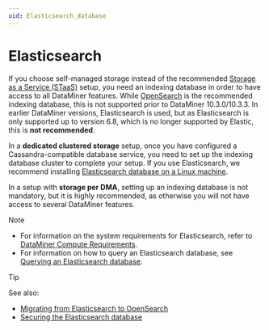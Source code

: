 ```yaml
---
uid: Elasticsearch_database
---
```


# Elasticsearch

If you choose self-managed storage instead of the recommended [Storage as a Service (STaaS)](xref:STaaS) setup, you need an indexing database in order to have access to all DataMiner features. While [OpenSearch](xref:OpenSearch_database) is the recommended indexing database, this is not supported prior to DataMiner 10.3.0/10.3.3. In earlier DataMiner versions, Elasticsearch is used, but as Elasticsearch is only supported up to version 6.8, which is no longer supported by Elastic, this is **not recommended**.

In a **dedicated clustered storage** setup, once you have configured a Cassandra-compatible database service, you need to set up the indexing database cluster to complete your setup. If you use Elasticsearch, we recommend installing [Elasticsearch database on a Linux machine](xref:Installing_Elasticsearch_on_separate_Linux_machine).

In a setup with **storage per DMA**, setting up an indexing database is not mandatory, but it is highly recommended, as otherwise you will not have access to several DataMiner features.

> [!NOTE]
>
> - For information on the system requirements for Elasticsearch, refer to [DataMiner Compute Requirements](xref:DataMiner_Compute_Requirements).
> - For information on how to query an Elasticsearch database, see [Querying an Elasticsearch database](xref:Querying_an_Elasticsearch_database).

> [!TIP]
> See also:
>
> - [Migrating from Elasticsearch to OpenSearch](xref:Migrating_from_Elasticsearch_to_OpenSearch)
> - [Securing the Elasticsearch database](xref:Security_Elasticsearch)
